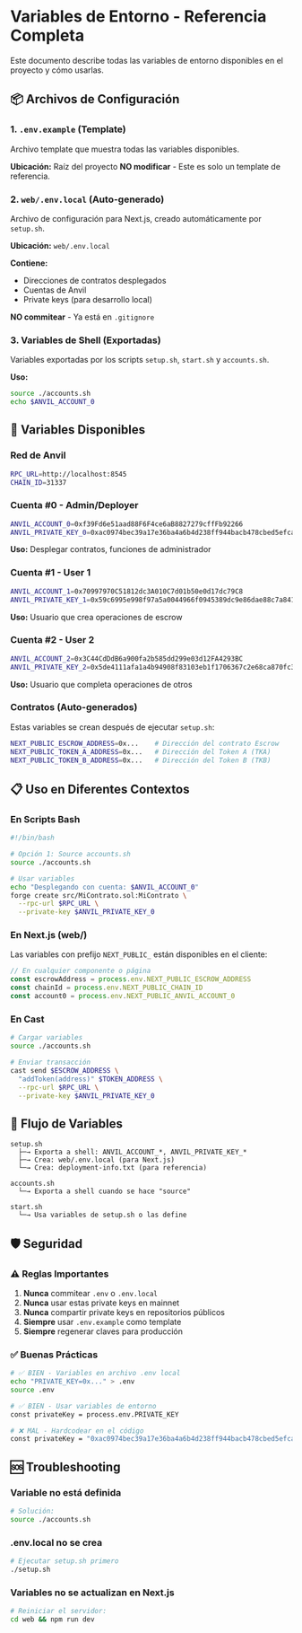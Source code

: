 # Variables de Entorno - Referencia Completa

Este documento describe todas las variables de entorno disponibles en el proyecto y cómo usarlas.

## 📦 Archivos de Configuración

### 1. `.env.example` (Template)
Archivo template que muestra todas las variables disponibles.

**Ubicación:** Raíz del proyecto
**NO modificar** - Este es solo un template de referencia.

### 2. `web/.env.local` (Auto-generado)
Archivo de configuración para Next.js, creado automáticamente por `setup.sh`.

**Ubicación:** `web/.env.local`

**Contiene:**
- Direcciones de contratos desplegados
- Cuentas de Anvil
- Private keys (para desarrollo local)

**NO commitear** - Ya está en `.gitignore`

### 3. Variables de Shell (Exportadas)
Variables exportadas por los scripts `setup.sh`, `start.sh` y `accounts.sh`.

**Uso:**
```bash
source ./accounts.sh
echo $ANVIL_ACCOUNT_0
```

## 🔑 Variables Disponibles

### Red de Anvil

```bash
RPC_URL=http://localhost:8545
CHAIN_ID=31337
```

### Cuenta #0 - Admin/Deployer

```bash
ANVIL_ACCOUNT_0=0xf39Fd6e51aad88F6F4ce6aB8827279cffFb92266
ANVIL_PRIVATE_KEY_0=0xac0974bec39a17e36ba4a6b4d238ff944bacb478cbed5efcae784d7bf4f2ff80
```

**Uso:** Desplegar contratos, funciones de administrador

### Cuenta #1 - User 1

```bash
ANVIL_ACCOUNT_1=0x70997970C51812dc3A010C7d01b50e0d17dc79C8
ANVIL_PRIVATE_KEY_1=0x59c6995e998f97a5a0044966f0945389dc9e86dae88c7a8412f4603b6b78690d
```

**Uso:** Usuario que crea operaciones de escrow

### Cuenta #2 - User 2

```bash
ANVIL_ACCOUNT_2=0x3C44CdDdB6a900fa2b585dd299e03d12FA4293BC
ANVIL_PRIVATE_KEY_2=0x5de4111afa1a4b94908f83103eb1f1706367c2e68ca870fc3fb9a804cdab365a
```

**Uso:** Usuario que completa operaciones de otros

### Contratos (Auto-generados)

Estas variables se crean después de ejecutar `setup.sh`:

```bash
NEXT_PUBLIC_ESCROW_ADDRESS=0x...    # Dirección del contrato Escrow
NEXT_PUBLIC_TOKEN_A_ADDRESS=0x...   # Dirección del Token A (TKA)
NEXT_PUBLIC_TOKEN_B_ADDRESS=0x...   # Dirección del Token B (TKB)
```

## 📋 Uso en Diferentes Contextos

### En Scripts Bash

```bash
#!/bin/bash

# Opción 1: Source accounts.sh
source ./accounts.sh

# Usar variables
echo "Desplegando con cuenta: $ANVIL_ACCOUNT_0"
forge create src/MiContrato.sol:MiContrato \
  --rpc-url $RPC_URL \
  --private-key $ANVIL_PRIVATE_KEY_0
```

### En Next.js (web/)

Las variables con prefijo `NEXT_PUBLIC_` están disponibles en el cliente:

```typescript
// En cualquier componente o página
const escrowAddress = process.env.NEXT_PUBLIC_ESCROW_ADDRESS
const chainId = process.env.NEXT_PUBLIC_CHAIN_ID
const account0 = process.env.NEXT_PUBLIC_ANVIL_ACCOUNT_0
```

### En Cast

```bash
# Cargar variables
source ./accounts.sh

# Enviar transacción
cast send $ESCROW_ADDRESS \
  "addToken(address)" $TOKEN_ADDRESS \
  --rpc-url $RPC_URL \
  --private-key $ANVIL_PRIVATE_KEY_0
```

## 🔄 Flujo de Variables

```
setup.sh
  ├─→ Exporta a shell: ANVIL_ACCOUNT_*, ANVIL_PRIVATE_KEY_*
  ├─→ Crea: web/.env.local (para Next.js)
  └─→ Crea: deployment-info.txt (para referencia)

accounts.sh
  └─→ Exporta a shell cuando se hace "source"

start.sh
  └─→ Usa variables de setup.sh o las define
```

## 🛡️ Seguridad

### ⚠️ Reglas Importantes

1. **Nunca** commitear `.env` o `.env.local`
2. **Nunca** usar estas private keys en mainnet
3. **Nunca** compartir private keys en repositorios públicos
4. **Siempre** usar `.env.example` como template
5. **Siempre** regenerar claves para producción

### ✅ Buenas Prácticas

```bash
# ✅ BIEN - Variables en archivo .env local
echo "PRIVATE_KEY=0x..." > .env
source .env

# ✅ BIEN - Usar variables de entorno
const privateKey = process.env.PRIVATE_KEY

# ❌ MAL - Hardcodear en el código
const privateKey = "0xac0974bec39a17e36ba4a6b4d238ff944bacb478cbed5efcae784d7bf4f2ff80"
```

## 🆘 Troubleshooting

### Variable no está definida

```bash
# Solución:
source ./accounts.sh
```

### .env.local no se crea

```bash
# Ejecutar setup.sh primero
./setup.sh
```

### Variables no se actualizan en Next.js

```bash
# Reiniciar el servidor:
cd web && npm run dev
```
